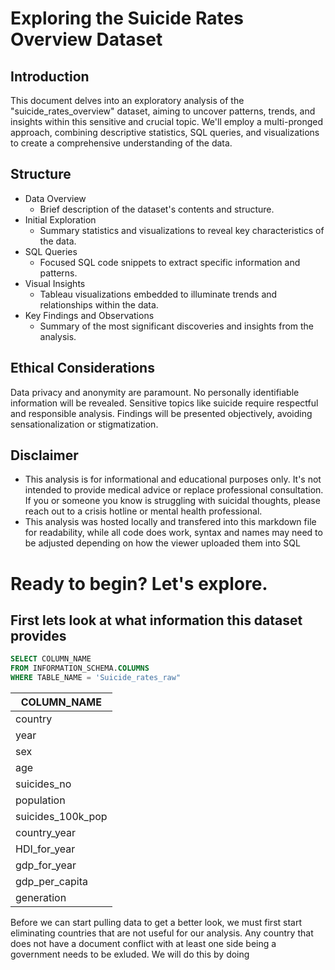 # Exploring the Suicide Rates Overview Dataset

## Introduction

This document delves into an exploratory analysis of the "suicide_rates_overview" dataset, aiming to uncover patterns, trends, and insights within this sensitive and crucial topic. We'll employ a multi-pronged approach, combining descriptive statistics, SQL queries, and visualizations to create a comprehensive understanding of the data.

## Structure

* Data Overview
  * Brief description of the dataset's contents and structure.
* Initial Exploration
  * Summary statistics and visualizations to reveal key characteristics of the data.
* SQL Queries
  * Focused SQL code snippets to extract specific information and patterns.
* Visual Insights
  * Tableau visualizations embedded to illuminate trends and relationships within the data.
* Key Findings and Observations
  * Summary of the most significant discoveries and insights from the analysis.
## Ethical Considerations

Data privacy and anonymity are paramount. No personally identifiable information will be revealed.
Sensitive topics like suicide require respectful and responsible analysis.
Findings will be presented objectively, avoiding sensationalization or stigmatization.
## Disclaimer

* This analysis is for informational and educational purposes only. It's not intended to provide medical advice or replace professional consultation. If you or someone you know is struggling with suicidal thoughts, please reach out to a crisis hotline or mental health professional.
* This analysis was hosted locally and transfered into this markdown file for readability, while all code does work, syntax and names may need to be adjusted depending on how the viewer uploaded them into SQL


# Ready to begin? Let's explore.
## First lets look at what information this dataset provides

```sql 
SELECT COLUMN_NAME
FROM INFORMATION_SCHEMA.COLUMNS
WHERE TABLE_NAME = 'Suicide_rates_raw"
```
|COLUMN_NAME|
|---|
|country|
|year|
|sex|
|age|
|suicides_no|
|population|
|suicides_100k_pop|
|country_year|
|HDI_for_year|
|gdp_for_year|
|gdp_per_capita|
|generation|

Before we can start pulling data to get a better look, we must first start eliminating countries that are not useful for our analysis. Any country that does not have a document conflict with at least one side being a government needs to be exluded. We will do this by doing
